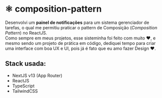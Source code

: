 # ⚛ composition-pattern
Desenvolvi um **painel de notificações** para um sistema gerenciador de tarefas, o qual me permitiu praticar o pattern de Composição (*Composition Pattern*) no ReactJS.  
Como sempre em meus projetos, esse sisteminha foi feito com muito ❤, e mesmo sendo um projeto de prática em código, dediquei tempo para criar uma interface com boa UX e UI, pois já é fato que eu amo fazer Design ❤.

## Stack usada:
- NextJS v13 (App Router)
- ReactJS
- TypeScript
- TailwindCSS
